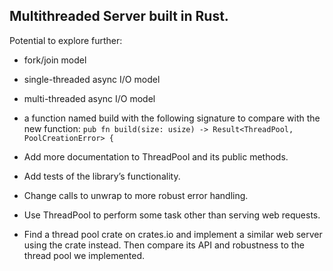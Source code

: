 ## Multithreaded Server built in Rust.

Potential to explore further: 
- fork/join model
- single-threaded async I/O model
- multi-threaded async I/O model

- a function named build with the following signature to compare with the new function:
```pub fn build(size: usize) -> Result<ThreadPool, PoolCreationError> {```

- Add more documentation to ThreadPool and its public methods.
- Add tests of the library’s functionality.
- Change calls to unwrap to more robust error handling.
- Use ThreadPool to perform some task other than serving web requests.
- Find a thread pool crate on crates.io and implement a similar web server using the crate instead. Then compare its API and robustness to the thread pool we implemented.
